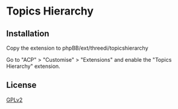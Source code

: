 # Topics Hierarchy

## Installation

Copy the extension to phpBB/ext/threedi/topicshierarchy

Go to "ACP" > "Customise" > "Extensions" and enable the "Topics Hierarchy" extension.

## License

[GPLv2](license.txt)
